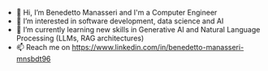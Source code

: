 - 👋 Hi, I’m Benedetto Manasseri and I'm a Computer Engineer
- 👀 I’m interested in software development, data science and AI
- 🌱 I’m currently learning new skills in Generative AI and Natural Language Processing (LLMs, RAG architectures)
- 📫 Reach me on https://www.linkedin.com/in/benedetto-manasseri-mnsbdt96

<!---
benemana/benemana is a ✨ special ✨ repository because its `README.md` (this file) appears on your GitHub profile.
You can click the Preview link to take a look at your changes.
--->
